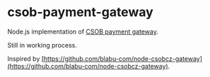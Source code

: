 # csob-payment-gateway
Node.js implementation of [CSOB payment gateway](https://github.com/csob/paymentgateway).

Still in working process.

Inspired by [https://github.com/blabu-com/node-csobcz-gateway](https://github.com/blabu-com/node-csobcz-gateway).